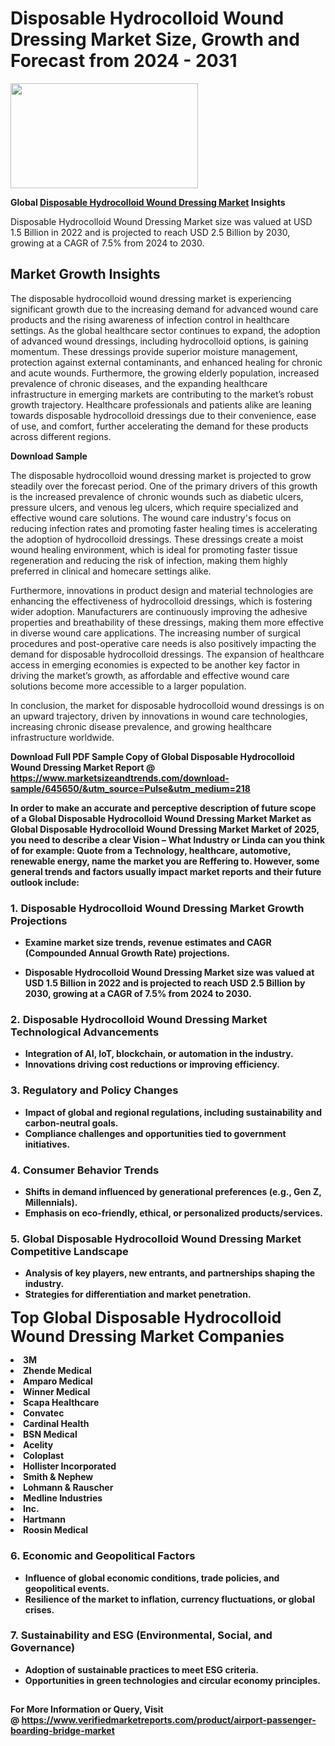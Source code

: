 <H1>Disposable Hydrocolloid Wound Dressing Market Size, Growth and Forecast from 2024 - 2031</H1><img class="aligncenter size-medium wp-image-584254" src="https://thirdeyenews.in/wp-content/uploads/2024/09/Global-Market-Research-300x168.jpeg" alt="" width="300" height="168" /><p><strong>Global&nbsp;<a href="https://www.marketsizeandtrends.com/download-sample/645650/&amp;utm_source=Pulse&amp;utm_medium=218">Disposable Hydrocolloid Wound Dressing Market</a> Insights</strong></p><p>Disposable Hydrocolloid Wound Dressing Market size was valued at USD 1.5 Billion in 2022 and is projected to reach USD 2.5 Billion by 2030, growing at a CAGR of 7.5% from 2024 to 2030.</p><p><h2>Market Growth Insights</h2> <p>The disposable hydrocolloid wound dressing market is experiencing significant growth due to the increasing demand for advanced wound care products and the rising awareness of infection control in healthcare settings. As the global healthcare sector continues to expand, the adoption of advanced wound dressings, including hydrocolloid options, is gaining momentum. These dressings provide superior moisture management, protection against external contaminants, and enhanced healing for chronic and acute wounds. Furthermore, the growing elderly population, increased prevalence of chronic diseases, and the expanding healthcare infrastructure in emerging markets are contributing to the market’s robust growth trajectory. Healthcare professionals and patients alike are leaning towards disposable hydrocolloid dressings due to their convenience, ease of use, and comfort, further accelerating the demand for these products across different regions.</p> <p><strong>Download Sample</strong></p> <p>The disposable hydrocolloid wound dressing market is projected to grow steadily over the forecast period. One of the primary drivers of this growth is the increased prevalence of chronic wounds such as diabetic ulcers, pressure ulcers, and venous leg ulcers, which require specialized and effective wound care solutions. The wound care industry's focus on reducing infection rates and promoting faster healing times is accelerating the adoption of hydrocolloid dressings. These dressings create a moist wound healing environment, which is ideal for promoting faster tissue regeneration and reducing the risk of infection, making them highly preferred in clinical and homecare settings alike.</p> <p>Furthermore, innovations in product design and material technologies are enhancing the effectiveness of hydrocolloid dressings, which is fostering wider adoption. Manufacturers are continuously improving the adhesive properties and breathability of these dressings, making them more effective in diverse wound care applications. The increasing number of surgical procedures and post-operative care needs is also positively impacting the demand for disposable hydrocolloid dressings. The expansion of healthcare access in emerging economies is expected to be another key factor in driving the market’s growth, as affordable and effective wound care solutions become more accessible to a larger population.</p> <p>In conclusion, the market for disposable hydrocolloid wound dressings is on an upward trajectory, driven by innovations in wound care technologies, increasing chronic disease prevalence, and growing healthcare infrastructure worldwide.</p> <p><strong></p><p><span class=""><strong>Download Full PDF Sample Copy of Global Disposable Hydrocolloid Wound Dressing Market Report</strong> @ <a href="https://www.marketsizeandtrends.com/download-sample/645650/&amp;utm_source=Pulse&amp;utm_medium=218" target="_blank">https://www.marketsizeandtrends.com/download-sample/645650/&amp;utm_source=Pulse&amp;utm_medium=218</a></span></p><p>In order to make an accurate and perceptive description of future scope of a Global&nbsp;Disposable Hydrocolloid Wound Dressing Market Market as Global&nbsp;Disposable Hydrocolloid Wound Dressing Market Market of 2025, you need to describe a clear Vision &ndash; What Industry or Linda can you think of for example: Quote from a Technology, healthcare, automotive, renewable energy, name the market you are Reffering to. However, some general trends and factors usually impact market reports and their future outlook include:</p><h3>1.&nbsp;<strong>Disposable Hydrocolloid Wound Dressing Market Growth Projections</strong></h3><ul><li>Examine market size trends, revenue estimates and CAGR (Compounded Annual Growth Rate) projections.</li><li><p>Disposable Hydrocolloid Wound Dressing Market size was valued at USD 1.5 Billion in 2022 and is projected to reach USD 2.5 Billion by 2030, growing at a CAGR of 7.5% from 2024 to 2030.</p></li></ul><h3>2.&nbsp;<strong>Disposable Hydrocolloid Wound Dressing Market Technological Advancements</strong></h3><ul><li>Integration of AI, IoT, blockchain, or automation in the industry.</li><li>Innovations driving cost reductions or improving efficiency.</li></ul><h3>3.&nbsp;<strong>Regulatory and Policy Changes</strong></h3><ul><li>Impact of global and regional regulations, including sustainability and carbon-neutral goals.</li><li>Compliance challenges and opportunities tied to government initiatives.</li></ul><h3>4.&nbsp;<strong>Consumer Behavior Trends</strong></h3><ul><li>Shifts in demand influenced by generational preferences (e.g., Gen Z, Millennials).</li><li>Emphasis on eco-friendly, ethical, or personalized products/services.</li></ul><h3>5.&nbsp;<strong>Global Disposable Hydrocolloid Wound Dressing Market Competitive Landscape</strong></h3><ul><li>Analysis of key players, new entrants, and partnerships shaping the industry.</li><li>Strategies for differentiation and market penetration.</li></ul><p data-pm-slice="1 1 []"><span style="color: inherit; font-family: inherit; font-size: 25px;">Top Global Disposable Hydrocolloid Wound Dressing Market Companies</span></p><div class="" data-test-id=""><p><li>3M</li><li> Zhende Medical</li><li> Amparo Medical</li><li> Winner Medical</li><li> Scapa Healthcare</li><li> Convatec</li><li> Cardinal Health</li><li> BSN Medical</li><li> Acelity</li><li> Coloplast</li><li> Hollister Incorporated</li><li> Smith & Nephew</li><li> Lohmann & Rauscher</li><li> Medline Industries</li><li> Inc.</li><li> Hartmann</li><li> Roosin Medical</li></p></div><h3>6.&nbsp;<strong>Economic and Geopolitical Factors</strong></h3><ul><li>Influence of global economic conditions, trade policies, and geopolitical events.</li><li>Resilience of the market to inflation, currency fluctuations, or global crises.</li></ul><h3>7.&nbsp;<strong>Sustainability and ESG (Environmental, Social, and Governance)</strong></h3><ul><li>Adoption of sustainable practices to meet ESG criteria.</li><li>Opportunities in green technologies and circular economy principles.</li></ul><h2><strong style="font-size: 14px;">For More Information or Query, Visit @&nbsp;</strong><a style="background-color: #ffffff; font-size: 14px;" href="https://www.marketsizeandtrends.com/report/disposable-hydrocolloid-wound-dressing-market/" target="_blank">https://www.verifiedmarketreports.com/product/airport-passenger-boarding-bridge-market</a></h2>
